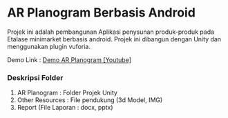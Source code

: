# AR Planogram Berbasis Android
Projek ini adalah pembangunan Aplikasi penysunan produk-produk pada Etalase minimarket berbasis android. Projek ini dibangun dengan Unity dan menggunakan plugin vuforia.

Demo Link : <a href="https://youtu.be/TxUMeiM1244">Demo AR Planogram [Youtube] </a>

<h3>Deskripsi Folder</h3>
<ol list="1">
<li>AR Planogram : Folder Projek Unity</li>
<li>Other Resources : File pendukung (3d Model, IMG)</li>
<li>Report (File Laporan : docx, pptx)</li>
</ol>
